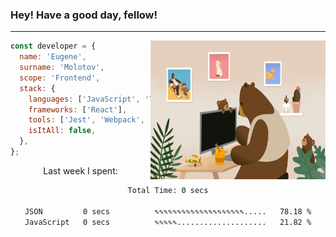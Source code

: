 ### Hey! Have a good day, fellow!
---
<img align='right' alt='GIF' vertical-align='center' src='./src/giphy.gif' width='280px' height='222px'/>

```javascript
const developer = {
  name: 'Eugene',
  surname: 'Molotov',
  scope: 'Frontend',
  stack: {
    languages: ['JavaScript', 'TypeScript'],
    frameworks: ['React'],
    tools: ['Jest', 'Webpack', 'Sass'],
    isItAll: false,
  },
};
```
<p align="center">
  Last week I spent:
</p>
<div align="center">
<!--START_SECTION:waka-->

```txt
Total Time: 0 secs

JSON         0 secs          ✎✎✎✎✎✎✎✎✎✎✎✎✎✎✎✎✎✎✎✎.....   78.18 %
JavaScript   0 secs          ✎✎✎✎✎....................   21.82 %
```

<!--END_SECTION:waka-->

